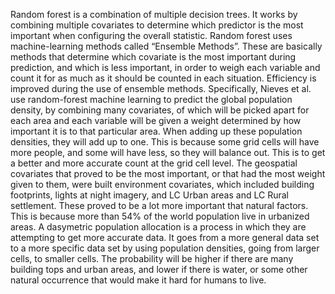 Random forest is a combination of multiple decision trees. It works by combining multiple covariates to determine which predictor is the most important when configuring the overall statistic.  Random forest uses machine-learning methods called “Ensemble Methods”. These are basically methods that determine which covariate is the most important during prediction, and which is less important, in order to weigh each variable and count it for as much as it should be counted in each situation. Efficiency is improved during the use of ensemble methods. Specifically, Nieves et al. use random-forest machine learning to predict the global population density, by combining many covariates, of which will be picked apart for each area and each variable will be given a weight determined by how important it is to that particular area. When adding up these population densities, they will add up to one. This is because some grid cells will have more people, and some will have less, so they will balance out. This is to get a better and more accurate count at the grid cell level. The geospatial covariates that proved to be the most important, or that had the most weight given to them, were built environment covariates, which included building footprints, lights at night imagery, and LC Urban areas and LC Rural settlement. These proved to be a lot more important that natural factors. This is because more than 54% of the world population live in urbanized areas. A dasymetric population allocation is a process in which they are attempting to get more accurate data. It goes from a more general data set to a more specific data set by using population densities, going from larger cells, to smaller cells. The probability will be higher if there are many building tops and urban areas, and lower if there is water, or some other natural occurrence that would make it hard for humans to live.  
